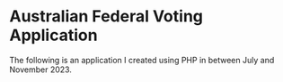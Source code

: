 # Australian Federal Voting Application

The following is an application I created using PHP in between July and November 2023.
